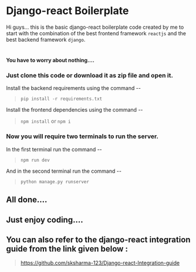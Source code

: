 # Django-react Boilerplate

Hi guys... this is the basic django-react boilerplate code created by me to start with the combination of the best frontend framework `reactjs` and the best backend framework `django`.
#
**You have to worry about nothing....**
### Just clone this code or download it as zip file and open it.
Install the backend requirements using the command --

> ```pip install -r requirements.txt```

Install the frontend dependencies using the command --
 
> ```npm install``` or ```npm i```

### Now you will require two terminals to run the server.
In the first terminal run the command --

> ```npm run dev```

And in the second terminal run the command --

> ```python manage.py runserver```
## All done....
## Just enjoy coding....

## You can also refer to the django-react integration guide from the link given below : 

> https://github.com/sksharma-123/Django-react-Integration-guide

